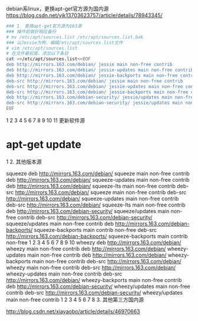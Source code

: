 debian系linux，更换apt-get官方源为国内源
https://blog.csdn.net/yjk13703623757/article/details/78943345/


```sh
### 1. 更换apt-get官方源为163源
### 操作前做好相应备份
# mv /etc/apt/sources.list /etc/apt/sources.list.bak
### 以Jessie为例，编辑/etc/apt/sources.list文件
# vim /etc/apt/sources.list
# 在文件最前面，添加以下条目
cat >>/etc/apt/sources.list<<EOF
deb http://mirrors.163.com/debian/ jessie main non-free contrib
deb http://mirrors.163.com/debian/ jessie-updates main non-free contrib
deb http://mirrors.163.com/debian/ jessie-backports main non-free contrib
deb-src http://mirrors.163.com/debian/ jessie main non-free contrib
deb-src http://mirrors.163.com/debian/ jessie-updates main non-free contrib
deb-src http://mirrors.163.com/debian/ jessie-backports main non-free contrib
deb http://mirrors.163.com/debian-security/ jessie/updates main non-free contrib
deb-src http://mirrors.163.com/debian-security/ jessie/updates main non-free contrib
EOF
```
1
2
3
4
5
6
7
8
9
10
11
更新软件源

# apt-get update
1
2. 其他版本源

squeeze
deb http://mirrors.163.com/debian/ squeeze main non-free contrib
deb http://mirrors.163.com/debian/ squeeze-updates main non-free contrib
deb http://mirrors.163.com/debian/ squeeze-lts main non-free contrib
deb-src http://mirrors.163.com/debian/ squeeze main non-free contrib
deb-src http://mirrors.163.com/debian/ squeeze-updates main non-free contrib
deb-src http://mirrors.163.com/debian/ squeeze-lts main non-free contrib
deb http://mirrors.163.com/debian-security/ squeeze/updates main non-free contrib
deb-src http://mirrors.163.com/debian-security/ squeeze/updates main non-free contrib
deb http://mirrors.163.com/debian-backports/ squeeze-backports main contrib non-free
deb-src http://mirrors.163.com/debian-backports/ squeeze-backports main contrib non-free
1
2
3
4
5
6
7
8
9
10
wheezy
deb http://mirrors.163.com/debian/ wheezy main non-free contrib
deb http://mirrors.163.com/debian/ wheezy-updates main non-free contrib
deb http://mirrors.163.com/debian/ wheezy-backports main non-free contrib
deb-src http://mirrors.163.com/debian/ wheezy main non-free contrib
deb-src http://mirrors.163.com/debian/ wheezy-updates main non-free contrib
deb-src http://mirrors.163.com/debian/ wheezy-backports main non-free contrib
deb http://mirrors.163.com/debian-security/ wheezy/updates main non-free contrib
deb-src http://mirrors.163.com/debian-security/ wheezy/updates main non-free contrib
1
2
3
4
5
6
7
8
3. 其他第三方国内源

http://blog.csdn.net/xiayaobo/article/details/46970663